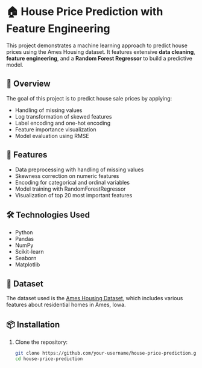# 🏠 House Price Prediction with Feature Engineering

This project demonstrates a machine learning approach to predict house prices using the Ames Housing dataset. It features extensive **data cleaning**, **feature engineering**, and a **Random Forest Regressor** to build a predictive model.

## 📌 Overview

The goal of this project is to predict house sale prices by applying:
- Handling of missing values
- Log transformation of skewed features
- Label encoding and one-hot encoding
- Feature importance visualization
- Model evaluation using RMSE

## 🚀 Features

- Data preprocessing with handling of missing values
- Skewness correction on numeric features
- Encoding for categorical and ordinal variables
- Model training with RandomForestRegressor
- Visualization of top 20 most important features

## 🛠️ Technologies Used

- Python
- Pandas
- NumPy
- Scikit-learn
- Seaborn
- Matplotlib

## 📂 Dataset

The dataset used is the [Ames Housing Dataset](https://www.kaggle.com/c/house-prices-advanced-regression-techniques/data), which includes various features about residential homes in Ames, Iowa.

## 📦 Installation

1. Clone the repository:
   ```bash
   git clone https://github.com/your-username/house-price-prediction.git
   cd house-price-prediction
